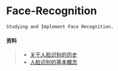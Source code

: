 # Face-Recognition
    Studying and Implement Face Recognition.
#### 资料<br>
>* [关于人脸识别的历史](https://mp.weixin.qq.com/s/_lMCUBhFc-vwUzA77OHckg)<br>
>* [人脸识别的基本概念](https://mp.weixin.qq.com/s/8-op_4O9KEo3uwpTt8RkCQ)<br>
